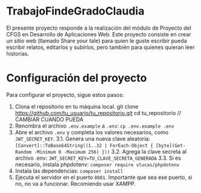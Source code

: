 # TrabajoFindeGradoClaudia
El presente proyecto responde a la realización del módulo de Proyecto del CFGS en Desarrollo de Aplicaciones Web. Este proyecto consiste en crear un sitio web (llamado Share your tale) para quien le guste escribir pueda escribir relatos, editarlos y subirlos, pero también para quienes quieran leer historias.


# Configuración del proyecto

Para configurar el proyecto, sigue estos pasos:

1. Clona el repositorio en tu máquina local. git clone https://github.com/tu_usuario/tu_repositorio.git
   cd tu_repositorio // CAMBIAR CUANDO PUEDA
2. Renombra el archivo `.env.example` a `.env`: `cp .env.example .env`
3. Abre el archivo `.env` y completa los valores necesarios, como `JWT_SECRET_KEY`.
    3.1. Genera una nueva clave aleatoria: `[Convert]::ToBase64String((1..32 | ForEach-Object { [byte](Get-Random -Minimum 0 -Maximum 256) }))`
    3.2. Agrega la clave secreta al archivo .env: `JWT_SECRET_KEY=TU_CLAVE_SECRETA_GENERADA`
    3.3. Si es necesario, instala phpdotenv: `composer require vlucas/phpdotenv`
4. Instala las dependencias: `composer install`
5. Ejecuta el servidor en el puerto `8081`. Importante que sea ese puerto, si no, no va a funcionar. Recomiendo usar XAMPP.
